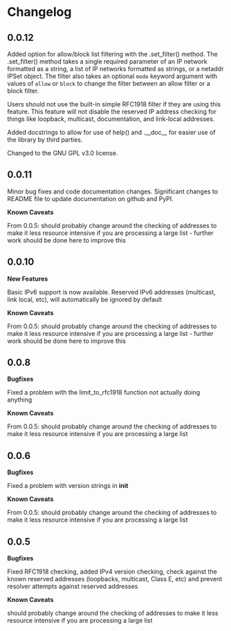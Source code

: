 # Changelog

## 0.0.12

Added option for allow/block list filtering with the .set_filter() method.  The .set_filter() method takes a single required parameter of an IP network formatted as a string, a list of IP networks formatted as strings, or a netaddr IPSet object.  The filter also takes an optional `mode` keyword argument with values of `allow` or `block` to change the filter between an allow filter or a block filter.

Users should not use the built-in simple RFC1918 filter if they are using this feature.
This feature will not disable the reserved IP address checking for things like loopback, multicast, documentation, and link-local addresses.

Added docstrings to allow for use of help() and .\_\_doc\_\_ for easier use of the library by third parties.

Changed to the GNU GPL v3.0 license.

## 0.0.11

Minor bug fixes and code documentation changes.  Significant changes to README file to update documentation on github and PyPI.

**Known Caveats**

From 0.0.5: should probably change around the checking of addresses to make it less resource intensive if you are processing a large list - further work should be done here to improve this

## 0.0.10

**New Features**

Basic IPv6 support is now available.  Reserved IPv6 addresses (multicast, link local, etc), will automatically be ignored by default

**Known Caveats**

From 0.0.5: should probably change around the checking of addresses to make it less resource intensive if you are processing a large list - further work should be done here to improve this

## 0.0.8

**Bugfixes**

Fixed a problem with the limit_to_rfc1918 function not actually doing anything

**Known Caveats**

From 0.0.5: should probably change around the checking of addresses to make it less resource intensive if you are processing a large list

## 0.0.6

**Bugfixes**

Fixed a problem with version strings in __init__

**Known Caveats**

From 0.0.5: should probably change around the checking of addresses to make it less resource intensive if you are processing a large list


## 0.0.5

**Bugfixes**

Fixed RFC1918 checking, added IPv4 version checking, check against the known reserved addresses (loopbacks, multicast, Class E, etc) and prevent resolver attempts against reserved addresses

**Known Caveats**

should probably change around the checking of addresses to make it less resource intensive if you are processing a large list
